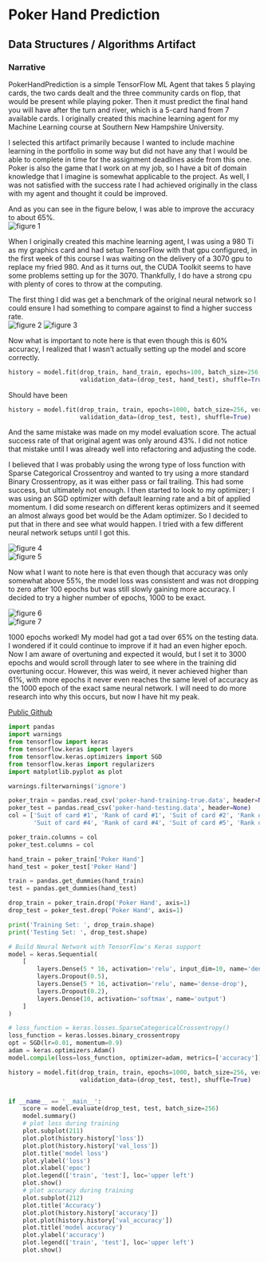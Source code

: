 # Poker Hand Prediction
## Data Structures / Algorithms Artifact

### Narrative
PokerHandPrediction is a simple TensorFlow ML Agent that takes 5 playing cards, the two cards dealt and the three community cards on flop, that would be present while playing poker. Then it must predict the final hand you will have after the turn and river, which is a 5-card hand from 7 available cards. I originally created this machine learning agent for my Machine Learning course at Southern New Hampshire University.  

I selected this artifact primarily because I wanted to include machine learning in the portfolio in some way but did not have any that I would be able to complete in time for the assignment deadlines aside from this one. Poker is also the game that I work on at my job, so I have a bit of domain knowledge that I imagine is somewhat applicable to the project. As well, I was not satisfied with the success rate I had achieved originally in the class with my agent and thought it could be improved.  

And as you can see in the figure below, I was able to improve the accuracy to about 65%.  
![figure 1](https://skytech6.github.io/SNHU-ePortfolio/images/finalresults/model_acc.png)

When I originally created this machine learning agent, I was using a 980 Ti as my graphics card and had setup TensorFlow with that gpu configured, in the first week of this course I was waiting on the delivery of a 3070 gpu to replace my fried 980. And as it turns out, the CUDA Toolkit seems to have some problems setting up for the 3070. Thankfully, I do have a strong cpu with plenty of cores to throw at the computing.   

The first thing I did was get a benchmark of the original neural network so I could ensure I had something to compare against to find a higher success rate.  
![figure 2](https://skytech6.github.io/SNHU-ePortfolio/images/original/model_acc.png)
![figure 3](https://skytech6.github.io/SNHU-ePortfolio/images/original/model_loss.png)  

Now what is important to note here is that even though this is 60% accuracy, I realized that I wasn’t actually setting up the model and score correctly.  

```python
history = model.fit(drop_train, hand_train, epochs=100, batch_size=256, verbose=1,
                    validation_data=(drop_test, hand_test), shuffle=True)
```

Should have been

```python
history = model.fit(drop_train, train, epochs=1000, batch_size=256, verbose=1,
                    validation_data=(drop_test, test), shuffle=True)
```

And the same mistake was made on my model evaluation score. The actual success rate of that original agent was only around 43%. I did not notice that mistake until I was already well into refactoring and adjusting the code.  

I believed that I was probably using the wrong type of loss function with Sparse Categorical Crossentroy and wanted to try using a more standard Binary Crossentropy, as it was either pass or fail trailing. This had some success, but ultimately not enough. I then started to look to my optimizer; I was using an SGD optimizer with default learning rate and a bit of applied momentum. I did some research on different keras optimizers and it seemed an almost always good bet would be the Adam optimizer. So I decided to put that in there and see what would happen. I tried with a few different neural network setups until I got this.  

![figure 4](https://skytech6.github.io/SNHU-ePortfolio/images/adam/model_acc.png)  
![figure 5](https://skytech6.github.io/SNHU-ePortfolio/images/adam/model_loss.png)  

Now what I want to note here is that even though that accuracy was only somewhat above 55%, the model loss was consistent and was not dropping to zero after 100 epochs but was still slowly gaining more accuracy. I decided to try a higher number of epochs, 1000 to be exact.  

![figure 6](https://skytech6.github.io/SNHU-ePortfolio/images/finalresults/model_acc.png)  
![figure 7](https://skytech6.github.io/SNHU-ePortfolio/images/finalresults/model_loss.png)

1000 epochs worked! My model had got a tad over 65% on the testing data. I wondered if it could continue to improve if it had an even higher epoch. Now I am aware of overtuning and expected it would, but I set it to 3000 epochs and would scroll through later to see where in the training did overtuning occur. However, this was weird, it never achieved higher than 61%, with more epochs it never even reaches the same level of accuracy as the 1000 epoch of the exact same neural network. I will need to do more research into why this occurs, but now I have hit my peak. 

[Public Github](https://github.com/SkyTech6/PokerHandPrediction)

```py
import pandas
import warnings
from tensorflow import keras
from tensorflow.keras import layers
from tensorflow.keras.optimizers import SGD
from tensorflow.keras import regularizers
import matplotlib.pyplot as plot

warnings.filterwarnings('ignore')

poker_train = pandas.read_csv('poker-hand-training-true.data', header=None)
poker_test = pandas.read_csv('poker-hand-testing.data', header=None)
col = ['Suit of card #1', 'Rank of card #1', 'Suit of card #2', 'Rank of card #2', 'Suit of card #3', 'Rank of card #3',
       'Suit of card #4', 'Rank of card #4', 'Suit of card #5', 'Rank of card 5', 'Poker Hand']

poker_train.columns = col
poker_test.columns = col

hand_train = poker_train['Poker Hand']
hand_test = poker_test['Poker Hand']

train = pandas.get_dummies(hand_train)
test = pandas.get_dummies(hand_test)

drop_train = poker_train.drop('Poker Hand', axis=1)
drop_test = poker_test.drop('Poker Hand', axis=1)

print('Training Set: ', drop_train.shape)
print('Testing Set: ', drop_test.shape)

# Build Neural Network with TensorFlow's Keras support
model = keras.Sequential(
    [
        layers.Dense(5 * 16, activation='relu', input_dim=10, name='dense'),
        layers.Dropout(0.5),
        layers.Dense(5 * 16, activation='relu', name='dense-drop'),
        layers.Dropout(0.2),
        layers.Dense(10, activation='softmax', name='output')
    ]
)

# loss_function = keras.losses.SparseCategoricalCrossentropy()
loss_function = keras.losses.binary_crossentropy
opt = SGD(lr=0.01, momentum=0.9)
adam = keras.optimizers.Adam()
model.compile(loss=loss_function, optimizer=adam, metrics=['accuracy'])

history = model.fit(drop_train, train, epochs=1000, batch_size=256, verbose=1,
                    validation_data=(drop_test, test), shuffle=True)


if __name__ == '__main__':
    score = model.evaluate(drop_test, test, batch_size=256)
    model.summary()
    # plot loss during training
    plot.subplot(211)
    plot.plot(history.history['loss'])
    plot.plot(history.history['val_loss'])
    plot.title('model loss')
    plot.ylabel('loss')
    plot.xlabel('epoc')
    plot.legend(['train', 'test'], loc='upper left')
    plot.show()
    # plot accuracy during training
    plot.subplot(212)
    plot.title('Accuracy')
    plot.plot(history.history['accuracy'])
    plot.plot(history.history['val_accuracy'])
    plot.title('model accuracy')
    plot.ylabel('accuracy')
    plot.legend(['train', 'test'], loc='upper left')
    plot.show()
```